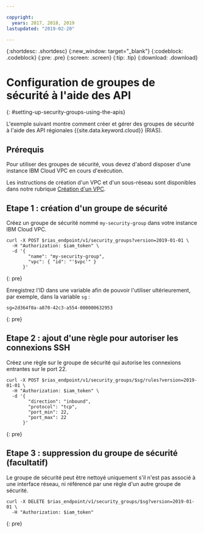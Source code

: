 ```yaml
---

copyright:
  years: 2017, 2018, 2019
lastupdated: "2019-02-20"

---
```


{:shortdesc: .shortdesc}
{:new_window: target="_blank"}
{:codeblock: .codeblock}
{:pre: .pre}
{:screen: .screen}
{:tip: .tip}
{:download: .download}

# Configuration de groupes de sécurité à l'aide des API
{: #setting-up-security-groups-using-the-apis}

L'exemple suivant montre comment créer et gérer des groupes de sécurité à l'aide des API régionales {{site.data.keyword.cloud}} (RIAS). 

## Prérequis

Pour utiliser des groupes de sécurité, vous devez d'abord disposer d'une instance IBM Cloud VPC en cours d'exécution. 

Les instructions de création d'un VPC et d'un sous-réseau sont disponibles dans notre rubrique [Création d'un VPC](/docs/infrastructure/vpc?topic=vpc-creating-a-vpc-using-the-rest-apis). 

## Etape 1 : création d'un groupe de sécurité

Créez un groupe de sécurité nommé `my-security-group` dans votre instance IBM Cloud VPC.

```
curl -X POST $rias_endpoint/v1/security_groups?version=2019-01-01 \
  -H "Authorization: $iam_token" \
  -d '{
        "name": "my-security-group",
        "vpc": { "id": "'$vpc'" }
      }'
```
{: pre}

Enregistrez l'ID dans une variable afin de pouvoir l'utiliser ultérieurement, par exemple, dans la variable `sg` : 

```
sg=2d364f0a-a870-42c3-a554-000000632953
```
{: pre}

## Etape 2 : ajout d'une règle pour autoriser les connexions SSH

Créez une règle sur le groupe de sécurité qui autorise les connexions entrantes sur le port 22.

```
curl -X POST $rias_endpoint/v1/security_groups/$sg/rules?version=2019-01-01 \
  -H "Authorization: $iam_token" \
  -d '{
        "direction": "inbound",
        "protocol": "tcp",
        "port_min": 22,
        "port_max": 22
      }'
```
{: pre}

## Etape 3 : suppression du groupe de sécurité (facultatif)

Le groupe de sécurité peut être nettoyé uniquement s'il n'est pas associé à une interface réseau, ni référencé par une règle d'un autre groupe de sécurité. 

```
curl -X DELETE $rias_endpoint/v1/security_groups/$sg?version=2019-01-01 \
  -H "Authorization: $iam_token"
```
{: pre}
